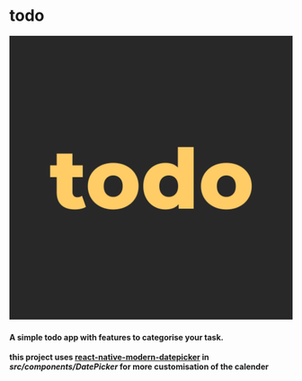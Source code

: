 # todo

![logo](./src/assets/icons/app-icon.png)

#### A simple todo app with features to categorise your task.

**this project uses [react-native-modern-datepicker](https://github.com/HosseinShabani/react-native-modern-datepicker) in _src/components/DatePicker_ for more customisation of the calender**
